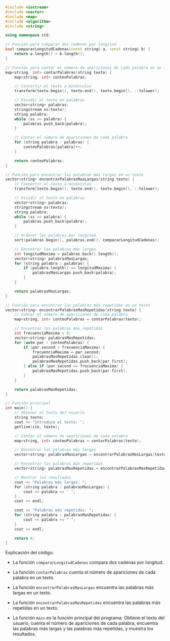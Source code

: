 ```c++
#include <iostream>
#include <vector>
#include <map>
#include <algorithm>
#include <string>

using namespace std;

// Función para comparar dos cadenas por longitud
bool compararLongitudCadenas(const string& a, const string& b) {
    return a.length() < b.length();
}

// Función para contar el número de apariciones de cada palabra en un texto
map<string, int> contarPalabras(string texto) {
    map<string, int> conteoPalabras;

    // Convertir el texto a minúsculas
    transform(texto.begin(), texto.end(), texto.begin(), ::tolower);

    // Dividir el texto en palabras
    vector<string> palabras;
    stringstream ss(texto);
    string palabra;
    while (ss >> palabra) {
        palabras.push_back(palabra);
    }

    // Contar el número de apariciones de cada palabra
    for (string palabra : palabras) {
        conteoPalabras[palabra]++;
    }

    return conteoPalabras;
}

// Función para encontrar las palabras más largas en un texto
vector<string> encontrarPalabrasMasLargas(string texto) {
    // Convertir el texto a minúsculas
    transform(texto.begin(), texto.end(), texto.begin(), ::tolower);

    // Dividir el texto en palabras
    vector<string> palabras;
    stringstream ss(texto);
    string palabra;
    while (ss >> palabra) {
        palabras.push_back(palabra);
    }

    // Ordenar las palabras por longitud
    sort(palabras.begin(), palabras.end(), compararLongitudCadenas);

    // Encontrar las palabras más largas
    int longitudMaxima = palabras.back().length();
    vector<string> palabrasMasLargas;
    for (string palabra : palabras) {
        if (palabra.length() == longitudMaxima) {
            palabrasMasLargas.push_back(palabra);
        }
    }

    return palabrasMasLargas;
}

// Función para encontrar las palabras más repetidas en un texto
vector<string> encontrarPalabrasMasRepetidas(string texto) {
    // Contar el número de apariciones de cada palabra
    map<string, int> conteoPalabras = contarPalabras(texto);

    // Encontrar las palabras más repetidas
    int frecuenciaMaxima = 0;
    vector<string> palabrasMasRepetidas;
    for (auto par : conteoPalabras) {
        if (par.second > frecuenciaMaxima) {
            frecuenciaMaxima = par.second;
            palabrasMasRepetidas.clear();
            palabrasMasRepetidas.push_back(par.first);
        } else if (par.second == frecuenciaMaxima) {
            palabrasMasRepetidas.push_back(par.first);
        }
    }

    return palabrasMasRepetidas;
}

// Función principal
int main() {
    // Obtener el texto del usuario
    string texto;
    cout << "Introduce el texto: ";
    getline(cin, texto);

    // Contar el número de apariciones de cada palabra
    map<string, int> conteoPalabras = contarPalabras(texto);

    // Encontrar las palabras más largas
    vector<string> palabrasMasLargas = encontrarPalabrasMasLargas(texto);

    // Encontrar las palabras más repetidas
    vector<string> palabrasMasRepetidas = encontrarPalabrasMasRepetidas(texto);

    // Mostrar los resultados
    cout << "Palabras más largas: ";
    for (string palabra : palabrasMasLargas) {
        cout << palabra << " ";
    }
    cout << endl;

    cout << "Palabras más repetidas: ";
    for (string palabra : palabrasMasRepetidas) {
        cout << palabra << " ";
    }
    cout << endl;

    return 0;
}
```

Explicación del código:

* La función `compararLongitudCadenas` compara dos cadenas por longitud.

* La función `contarPalabras` cuenta el número de apariciones de cada palabra en un texto.

* La función `encontrarPalabrasMasLargas` encuentra las palabras más largas en un texto.

* La función `encontrarPalabrasMasRepetidas` encuentra las palabras más repetidas en un texto.

* La función `main` es la función principal del programa. Obtiene el texto del usuario, cuenta el número de apariciones de cada palabra, encuentra las palabras más largas y las palabras más repetidas, y muestra los resultados.
